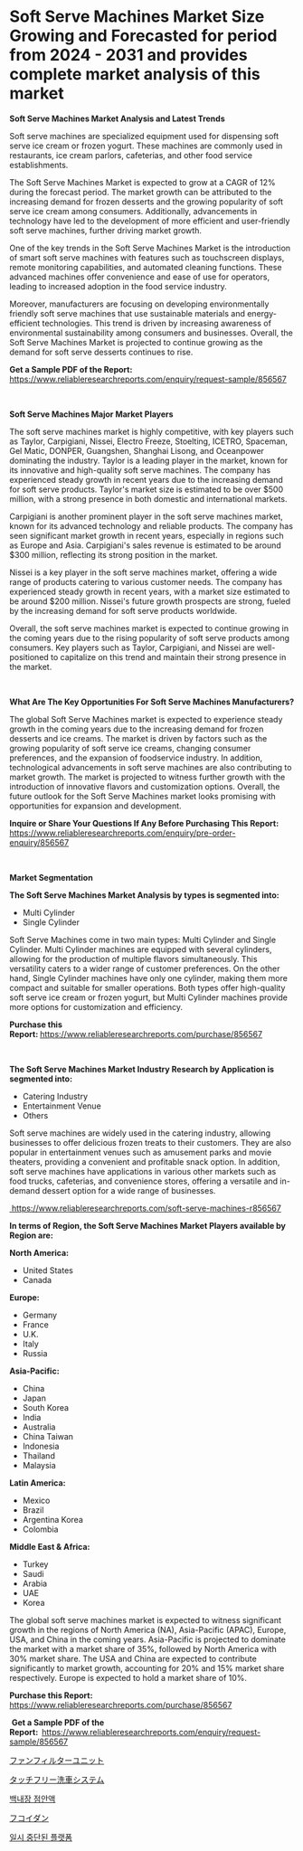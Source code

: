 <p><h1>Soft Serve Machines Market Size Growing and Forecasted for period from 2024 - 2031 and provides complete market analysis of this market</h1></p><p><strong>Soft Serve Machines Market Analysis and Latest Trends</strong></p>
<p><p>Soft serve machines are specialized equipment used for dispensing soft serve ice cream or frozen yogurt. These machines are commonly used in restaurants, ice cream parlors, cafeterias, and other food service establishments.</p><p>The Soft Serve Machines Market is expected to grow at a CAGR of 12% during the forecast period. The market growth can be attributed to the increasing demand for frozen desserts and the growing popularity of soft serve ice cream among consumers. Additionally, advancements in technology have led to the development of more efficient and user-friendly soft serve machines, further driving market growth.</p><p>One of the key trends in the Soft Serve Machines Market is the introduction of smart soft serve machines with features such as touchscreen displays, remote monitoring capabilities, and automated cleaning functions. These advanced machines offer convenience and ease of use for operators, leading to increased adoption in the food service industry.</p><p>Moreover, manufacturers are focusing on developing environmentally friendly soft serve machines that use sustainable materials and energy-efficient technologies. This trend is driven by increasing awareness of environmental sustainability among consumers and businesses. Overall, the Soft Serve Machines Market is projected to continue growing as the demand for soft serve desserts continues to rise.</p></p>
<p><strong>Get a Sample PDF of the Report:&nbsp;</strong> <a href="https://www.reliableresearchreports.com/enquiry/request-sample/856567">https://www.reliableresearchreports.com/enquiry/request-sample/856567</a></p>
<p>&nbsp;</p>
<p><strong>Soft Serve Machines Major Market Players</strong></p>
<p><p>The soft serve machines market is highly competitive, with key players such as Taylor, Carpigiani, Nissei, Electro Freeze, Stoelting, ICETRO, Spaceman, Gel Matic, DONPER, Guangshen, Shanghai Lisong, and Oceanpower dominating the industry. Taylor is a leading player in the market, known for its innovative and high-quality soft serve machines. The company has experienced steady growth in recent years due to the increasing demand for soft serve products. Taylor's market size is estimated to be over $500 million, with a strong presence in both domestic and international markets.</p><p>Carpigiani is another prominent player in the soft serve machines market, known for its advanced technology and reliable products. The company has seen significant market growth in recent years, especially in regions such as Europe and Asia. Carpigiani's sales revenue is estimated to be around $300 million, reflecting its strong position in the market.</p><p>Nissei is a key player in the soft serve machines market, offering a wide range of products catering to various customer needs. The company has experienced steady growth in recent years, with a market size estimated to be around $200 million. Nissei's future growth prospects are strong, fueled by the increasing demand for soft serve products worldwide.</p><p>Overall, the soft serve machines market is expected to continue growing in the coming years due to the rising popularity of soft serve products among consumers. Key players such as Taylor, Carpigiani, and Nissei are well-positioned to capitalize on this trend and maintain their strong presence in the market.</p></p>
<p>&nbsp;</p>
<p><strong>What Are The Key Opportunities For Soft Serve Machines Manufacturers?</strong></p>
<p><p>The global Soft Serve Machines market is expected to experience steady growth in the coming years due to the increasing demand for frozen desserts and ice creams. The market is driven by factors such as the growing popularity of soft serve ice creams, changing consumer preferences, and the expansion of foodservice industry. In addition, technological advancements in soft serve machines are also contributing to market growth. The market is projected to witness further growth with the introduction of innovative flavors and customization options. Overall, the future outlook for the Soft Serve Machines market looks promising with opportunities for expansion and development.</p></p>
<p><strong>Inquire or Share Your Questions If Any Before Purchasing This Report:</strong> <a href="https://www.reliableresearchreports.com/enquiry/pre-order-enquiry/856567">https://www.reliableresearchreports.com/enquiry/pre-order-enquiry/856567</a></p>
<p>&nbsp;</p>
<p><strong>Market Segmentation</strong></p>
<p><strong>The Soft Serve Machines Market Analysis by types is segmented into:</strong></p>
<p><ul><li>Multi Cylinder</li><li>Single Cylinder</li></ul></p>
<p><p>Soft Serve Machines come in two main types: Multi Cylinder and Single Cylinder. Multi Cylinder machines are equipped with several cylinders, allowing for the production of multiple flavors simultaneously. This versatility caters to a wider range of customer preferences. On the other hand, Single Cylinder machines have only one cylinder, making them more compact and suitable for smaller operations. Both types offer high-quality soft serve ice cream or frozen yogurt, but Multi Cylinder machines provide more options for customization and efficiency.</p></p>
<p><strong>Purchase this Report:&nbsp;</strong><a href="https://www.reliableresearchreports.com/purchase/856567">https://www.reliableresearchreports.com/purchase/856567</a></p>
<p>&nbsp;</p>
<p><strong>The Soft Serve Machines Market Industry Research by Application is segmented into:</strong></p>
<p><ul><li>Catering Industry</li><li>Entertainment Venue</li><li>Others</li></ul></p>
<p><p>Soft serve machines are widely used in the catering industry, allowing businesses to offer delicious frozen treats to their customers. They are also popular in entertainment venues such as amusement parks and movie theaters, providing a convenient and profitable snack option. In addition, soft serve machines have applications in various other markets such as food trucks, cafeterias, and convenience stores, offering a versatile and in-demand dessert option for a wide range of businesses.</p></p>
<p><a href="https://www.reliableresearchreports.com/soft-serve-machines-r856567">&nbsp;https://www.reliableresearchreports.com/soft-serve-machines-r856567</a></p>
<p><strong>In terms of Region, the Soft Serve Machines Market Players available by Region are:</strong></p>
<p>
    <p> <strong> North America: </strong>
        <ul>
            <li>United States</li>
            <li>Canada</li>
        </ul>
        </p> 
    <p> <strong> Europe: </strong>
        <ul>
            <li>Germany</li>
            <li>France</li>
            <li>U.K.</li>
            <li>Italy</li>
            <li>Russia</li>
        </ul>
        </p> 
    <p> <strong> Asia-Pacific: </strong>
        <ul>
            <li>China</li>
            <li>Japan</li>
            <li>South Korea</li>
            <li>India</li>
            <li>Australia</li>
            <li>China Taiwan</li>
            <li>Indonesia</li>
            <li>Thailand</li>
            <li>Malaysia</li>
        </ul>
        </p> 
    <p> <strong> Latin America: </strong>
        <ul>
            <li>Mexico</li>
            <li>Brazil</li>
            <li>Argentina Korea</li>
            <li>Colombia</li>
        </ul>
        </p> 
    <p> <strong> Middle East & Africa: </strong>
        <ul>
            <li>Turkey</li>
            <li>Saudi</li>
            <li>Arabia</li>
            <li>UAE</li>
            <li>Korea</li>
        </ul>
    </p>
    </p>
<p><p>The global soft serve machines market is expected to witness significant growth in the regions of North America (NA), Asia-Pacific (APAC), Europe, USA, and China in the coming years. Asia-Pacific is projected to dominate the market with a market share of 35%, followed by North America with 30% market share. The USA and China are expected to contribute significantly to market growth, accounting for 20% and 15% market share respectively. Europe is expected to hold a market share of 10%.</p></p>
<p><strong>Purchase this Report: </strong><a href="https://www.reliableresearchreports.com/purchase/856567">https://www.reliableresearchreports.com/purchase/856567</a></p>
<p>&nbsp;<strong>Get a Sample PDF of the Report:&nbsp;&nbsp;</strong><a href="https://www.reliableresearchreports.com/enquiry/request-sample/856567">https://www.reliableresearchreports.com/enquiry/request-sample/856567</a></p>
<p><strong></strong></p>
<p><p><a href="https://github.com/mcbeesbxa270/Market-Research-Report-List-1/blob/main/308443728951.md">ファンフィルターユニット</a></p><p><a href="https://medium.com/@darieenson678546/%E3%82%BF%E3%83%83%E3%83%81%E3%83%95%E3%83%AA%E3%83%BC%E3%82%AB%E3%83%BC%E3%82%A6%E3%82%A9%E3%83%83%E3%82%B7%E3%83%A5%E3%82%B7%E3%82%B9%E3%83%86%E3%83%A0%E5%B8%82%E5%A0%B4-2031%E5%B9%B4%E3%81%BE%E3%81%A7%E3%81%AE%E3%83%88%E3%83%AC%E3%83%B3%E3%83%89-%E4%BA%88%E6%B8%AC-%E7%AB%B6%E4%BA%89%E5%88%86%E6%9E%90-2370d548e230">タッチフリー洗車システム</a></p><p><a href="https://medium.com/@jomosley1999/%EB%B0%98%ED%9D%94%EC%95%88%EC%97%90-%EB%8C%80%ED%95%9C-%EC%95%88%EC%95%BD-%EC%8B%9C%EC%9E%A5-%EC%A0%84%EB%A7%9D-%EC%82%B0%EC%97%85-%EA%B0%9C%EC%9A%94-%EB%B0%8F-%EC%98%88%EC%B8%A1-2024%EB%85%84%EB%B6%80%ED%84%B0-2031%EB%85%84%EA%B9%8C%EC%A7%80-13d8baa9d11c">백내장 점안액</a></p><p><a href="https://github.com/EmoryYundt1935/Market-Research-Report-List-1/blob/main/743279128952.md">フコイダン</a></p><p><a href="https://github.com/CliftonFisher9067/Market-Research-Report-List-1/blob/main/450782426606.md">일시 중단된 플랫폼</a></p></p>
